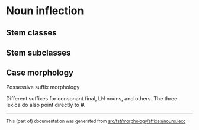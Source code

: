 # Noun inflection

## Stem classes

## Stem subclasses

## Case morphology

Possessive suffix morphology

Different suffixes for consonant final,
LN nouns, and others. The three lexica
do also point directly to #.

* * *

<small>This (part of) documentation was generated from [src/fst/morphology/affixes/nouns.lexc](https://github.com/giellalt/lang-evn/blob/main/src/fst/morphology/affixes/nouns.lexc)</small>
